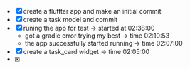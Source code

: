- [x] create a fluttter app and make an initial commit
- [x] create a task model and commit
- [x] runing the app for test -> started at 02:38:00
    - got a gradle error trying my best -> time 02:10:53
    - the app successfully started running -> time 02:07:00
- [x] create a task_card widget -> time 02:05:00
- [x] 